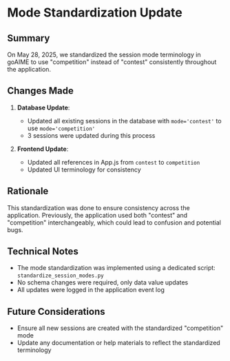 # Mode Standardization Update

## Summary
On May 28, 2025, we standardized the session mode terminology in goAIME to use "competition" instead of "contest" consistently throughout the application.

## Changes Made

1. **Database Update**:
   - Updated all existing sessions in the database with `mode='contest'` to use `mode='competition'`
   - 3 sessions were updated during this process

2. **Frontend Update**:
   - Updated all references in App.js from `contest` to `competition`
   - Updated UI terminology for consistency

## Rationale
This standardization was done to ensure consistency across the application. Previously, the application used both "contest" and "competition" interchangeably, which could lead to confusion and potential bugs.

## Technical Notes
- The mode standardization was implemented using a dedicated script: `standardize_session_modes.py`
- No schema changes were required, only data value updates
- All updates were logged in the application event log

## Future Considerations
- Ensure all new sessions are created with the standardized "competition" mode
- Update any documentation or help materials to reflect the standardized terminology
